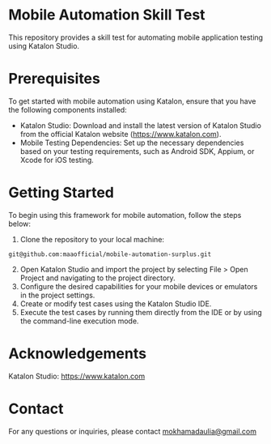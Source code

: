 # Mobile Automation Skill Test
This repository provides a skill test for automating mobile application testing using Katalon Studio.

# Prerequisites
To get started with mobile automation using Katalon, ensure that you have the following components installed:
- Katalon Studio: Download and install the latest version of Katalon Studio from the official Katalon website (https://www.katalon.com).
- Mobile Testing Dependencies: Set up the necessary dependencies based on your testing requirements, such as Android SDK, Appium, or Xcode for iOS testing.

# Getting Started
To begin using this framework for mobile automation, follow the steps below:
1. Clone the repository to your local machine:
```
git@github.com:maaofficial/mobile-automation-surplus.git
```
2. Open Katalon Studio and import the project by selecting File > Open Project and navigating to the project directory.
3. Configure the desired capabilities for your mobile devices or emulators in the project settings.
4. Create or modify test cases using the Katalon Studio IDE.
5. Execute the test cases by running them directly from the IDE or by using the command-line execution mode.

# Acknowledgements
Katalon Studio: https://www.katalon.com

# Contact
For any questions or inquiries, please contact mokhamadaulia@gmail.com






